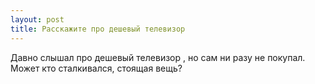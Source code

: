 ```yaml
---
layout: post 
title: Расскажите про дешевый телевизор 
--- 
```

Давно слышал про дешевый телевизор , но сам ни разу не покупал. Может кто сталкивался, стоящая вещь?